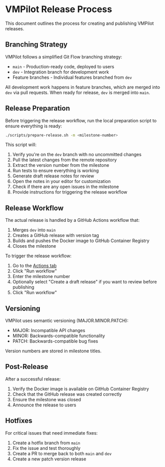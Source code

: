 # VMPilot Release Process

This document outlines the process for creating and publishing VMPilot releases.

## Branching Strategy

VMPilot follows a simplified Git Flow branching strategy:

- `main` - Production-ready code, deployed to users
- `dev` - Integration branch for development work
- Feature branches - Individual features branched from `dev`

All development work happens in feature branches, which are merged into `dev` via pull requests. When ready for release, `dev` is merged into `main`.

## Release Preparation

Before triggering the release workflow, run the local preparation script to ensure everything is ready:

```bash
./scripts/prepare-release.sh -m <milestone-number>
```

This script will:

1. Verify you're on the `dev` branch with no uncommitted changes
2. Pull the latest changes from the remote repository
3. Extract the version number from the milestone
4. Run tests to ensure everything is working
5. Generate draft release notes for review
6. Open the notes in your editor for customization
7. Check if there are any open issues in the milestone
8. Provide instructions for triggering the release workflow

## Release Workflow

The actual release is handled by a GitHub Actions workflow that:

1. Merges `dev` into `main`
2. Creates a GitHub release with version tag
3. Builds and pushes the Docker image to GitHub Container Registry
4. Closes the milestone

To trigger the release workflow:

1. Go to the [Actions tab](https://github.com/drorm/vmpilot/actions/workflows/release.yml)
2. Click "Run workflow"
3. Enter the milestone number
4. Optionally select "Create a draft release" if you want to review before publishing
5. Click "Run workflow"

## Versioning

VMPilot uses semantic versioning (MAJOR.MINOR.PATCH):

- MAJOR: Incompatible API changes
- MINOR: Backwards-compatible functionality
- PATCH: Backwards-compatible bug fixes

Version numbers are stored in milestone titles.

## Post-Release

After a successful release:

1. Verify the Docker image is available on GitHub Container Registry
2. Check that the GitHub release was created correctly
3. Ensure the milestone was closed
4. Announce the release to users

## Hotfixes

For critical issues that need immediate fixes:

1. Create a hotfix branch from `main`
2. Fix the issue and test thoroughly
3. Create a PR to merge back to both `main` and `dev`
4. Create a new patch version release